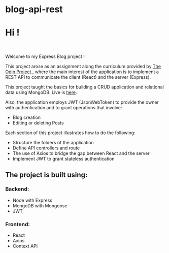 # blog-api-rest

 <h1>Hi !</h1><br>
 
Welcome to my Express Blog project !

This project arose as an assignment along the curriculum
              provided by
              <a href="https://www.theodinproject.com/">
                The Odin Project
              </a>
              , where the main interest of the application is to implement
              a REST API to communicate the client (React) and the server
              (Express).

This project taught the basics for building a CRUD application and relational data using MongoDB.
Live is <a href="https://blog-axl.onrender.com">here</a>.

Also, the application employs JWT (JsonWebToken) to provide
              the owner with authentication and to grant operations that
              involve:
            <ul>
              <li>Blog creation</li>
              <li>Editing or deleting Posts</li>
            </ul>
              Each section of this project illustrates how to do the
              following:
            <ul>
              <li>Structure the folders of the application</li>
              <li>Define API controllers and route</li>
              <li>
                The use of Axios to bridge the gap between React and the
                server
              </li>
              <li>Implement JWT to grant stateless authentication</li>
            </ul>

<h2>The project is built using: </h2>
<h3>Backend:</h3>
<ul>
  <li>Node with Express</li>
   <li>MongoDB with Mongoose</li>
  <li>JWT</li>
</ul>

<h3>Frontend:</h3>
<ul>
  <li>React</li>
  <li>Axios</li>
  <li>Context API</li>
<ul>
